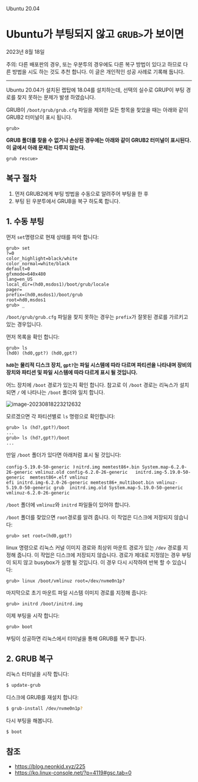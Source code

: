 Ubuntu 20.04

# Ubuntu가 부팅되지 않고 `GRUB>`가 보이면

2023년 8월 18일

주의: 다른 배포판의 경우, 또는 우분투의 경우에도 다른 복구 방법이 있다고 하므로 다른 방법을 시도 하는 것도 추천 합니다. 이 글은 개인적인 성공 사례로 기록해 둡니다.

---

Ubuntu 20.04가 설치된 랩탑에 18.04를 설치하는데, 선택의 실수로 GRUP이 부팅 경로를 찾지 못하는 문제가 발생 하였습니다.

GRUB이 `/boot/grub/grub.cfg` 파일을 제외한 모든 항목을 찾았을 때는 아래와 같이 GRUB2 터미널이 표시 됩니다.

```
grub>
```

**GRUB 폴더를 찾을 수 없거나 손상된 경우에는 아래와 같이 GRUB2 터미널이 표시된다. 이 글에서 아래 문제는 다루지 않는다.**

```
grub rescue>
```

## 복구 절차

1. 먼저 GRUB2에게 부팅 방법을 수동으로 알려주어 부팅을 한 후
2. 부팅 된 우분투에서 GRUB을 복구 하도록 합니다.

## 1. 수동 부팅

먼저 `set`명령으로 현재 상태를 파악 합니다:

```
grub> set
?=0
color_highlight=black/white
color_normal=white/black
default=0
gfxmode=640x480
lang=en_US
local_dir=(hd0,msdos1)/boot/grub/locale
pager=
prefix=(hd0,msdos1)/boot/grub
root=hd0,msdos1
grub> _
```

`/boot/grub/grub.cfg` 파일을 찾지 못하는 경우는 `prefix`가 잘못된 경로를 가르키고 있는 경우입니다.

먼저 목록을 확인 합니다:

```
grub> ls
(hd0) (hd0,gpt?) (hd0,gpt?)
```

**`hd0`는 물리적 디스크 장치, `gpt?`는 파일 시스템에 따라 다르며 파티션을 나타내며 장비의 장치와 파티션 및 파일 시스템에 따라 다르게 표시 될 것입니다.**

어느 장치에 `/boot` 경로가 있는지 확인 합니다. 참고로 이 `/boot` 경로는 리눅스가 설치되면 `/` 에 나타나는 `/boot` 폴더와 일치 합니다.

![image-20230818223212632](/home/bijung/booiljung/booiljung.github.io/technical_articles/linux/ubnutu_not_boot_and_grup_shown.assets/image-20230818223212632.png)

모르겠으면 각 파티션별로 `ls` 명령으로 확인합니다:

```
grub> ls (hd?,gpt?)/boot
...
grub> ls (hd?,gpt?)/boot
...
```

만일 `/boot` 폴더가 있다면 아래처럼 표시 될 것입니다:

```
config-5.19.0-50-generic ㅑnitrd.img memtest86+.bin System.map-6.2.0-26-generic vmlinuz.old config-6.2.0-26-generic   initrd.img-5.19.0-50-generic  memtest86+.elf vmlinuz
efi initrd.img-6.2.0-26-generic memtest86+_multiboot.bin vmlinuz-5.19.0-50-generic grub  initrd.img.old System.map-5.19.0-50-generic vmlinuz-6.2.0-26-generic
```

`/boot` 폴더에 `vmlinuz`와 `initrd` 파일들이 있어야 합니다.

`/boot` 폴더를 찾았으면 `root`경로를 알려 줍니다. 이 작업은 디스크에 저장되지 않습니다:

```
grub> set root=(hd0,gpt?)
```

linux 명령으로 리눅스 커널 이미지 경로와 최상위 마운트 경로가 있는 `/dev` 경로를 지정해 줍니다. 이 작업은 디스크에 저장되지 않습니다. 경로가 제대로 지정않는 경우 부팅이 되지 않고 busybox가 실행 될 것입니다. 이 경우 다시 시작하여 반복 할 수 있습니다:

```
grub> linux /boot/vmlinuz root=/dev/nvme0n1p?
```

마지막으로 초기 마운트 파일 시스템 이미지 경로를 지정해 줍니다:

```
grub> initrd /boot/initrd.img
```

이제 부팅을 시작 합니다:

```
grub> boot
```

부팅이 성공하면 리눅스에서 터미널을 통해 GRUB를 복구 합니다.

## 2. GRUB 복구

리눅스 터미널을 시작 합니다:

```sh
$ update-grub
```

디스크에 GRUB를 재설치 합니다:

```sh
$ grub-install /dev/nvme0n1p?
```

다시 부팅을 해봅니다.

```sh
$ boot
```

## 참조

- https://blog.neonkid.xyz/225
- https://ko.linux-console.net/?p=4119#gsc.tab=0